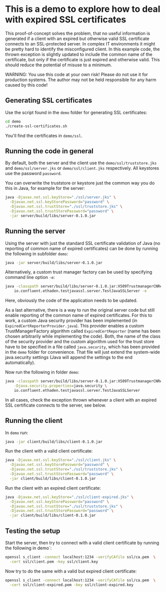 # This is a demo to explore how to deal with expired SSL certificates

This proof-of-concept solves the problem, that no useful information is generated if a client with an expired but otherwise valid SSL certificate connects to an SSL-protected server. In complex IT environments it might be pretty hard to identify the misconfigured client.
In this example code, the thrown exception is slightly updated to include the common name of the certificate, but only if the certificate is just expired and otherwise valid. This should reduce the potential of misuse to a minimum.

WARNING: You use this code at your own risk! Please do not use it for production systems. The author may not be held responsible for any harm caused by this code!

## Generating SSL certificates

Use the script found in the `demo` folder for generating SSL certificates:

```bash
cd demo
./create-ssl-certificates.sh
```

You'll find the certificates in `demo/ssl`.

## Running the code in general

By default, both the server and the client use the `demo/ssl/truststore.jks` and `demo/ssl/server.jks` or `demo/ssl/client.jks` respectively. All keystores use the password `password`.

You can overwrite the truststore or keystore just the common way you do this in Java, for example for the server:

```bash
java -Djavax.net.ssl.keyStore="./ssl/server.jks" \
  -Djavax.net.ssl.keyStorePassword="password" \
  -Djavax.net.ssl.trustStore="./ssl/truststore.jks" \
  -Djavax.net.ssl.trustStorePassword="password" \
  -jar server/build/libs/server-0.1.0.jar
```

## Running the server
Using the server with just the standard SSL certificate validation of Java (no reporting of common name of expired certificates) can be done by running the following in subfolder `demo`:

```bash
java -jar server/build/libs/server-0.1.0.jar
```

Alternatively, a custom trust manager factory can be used by specifying command line option `-e`:

```bash
java -classpath server/build/libs/server-0.1.0.jar:X509TrustmanagerCNReporting/build/libs/X509TrustmanagerCNReporting-0.1.0.jar \
    io.confluent.ethaden.testjavassl.server.TestJavaSSLServer -e
```

Here, obviously the code of the application needs to be updated.

As a last alternative, there is a way to run the original server code but still enable reporting of the common name of expired certificates.
For this to work, a custom Java security provider has been implemented (in `ExpiredCertReporterProvider.java`). This provider enables a custom TrustManagerFactory algorithm called `ExpiredCertReporter` (name has been chosen arbitrarily while implementing the code). Both, the name of the class of the security provider and the custom algorithm used for the trust store have to be specified in a file called `java.security`, which has been provided in the `demo` folder for convenience. That file will just extend the system-wide java.security settings (Java will append the settings to the end automatically).

Now run the following in folder `demo`:

```bash
java -classpath server/build/libs/server-0.1.0.jar:X509TrustmanagerCNReporting/build/libs/X509TrustmanagerCNReporting-0.1.0.jar \
    -Djava.security.properties=java.security \
    io.confluent.ethaden.testjavassl.server.TestJavaSSLServer
```

In all cases, check the exception thrown whenever a client with an expired SSL certificate connects to the server, see below.

## Running the client
In `demo` run:

```bash
java -jar client/build/libs/client-0.1.0.jar
```
Run the client with a valid client certificate:

```bash
java -Djavax.net.ssl.keyStore="./ssl/client.jks" \
  -Djavax.net.ssl.keyStorePassword="password" \
  -Djavax.net.ssl.trustStore="./ssl/truststore.jks" \
  -Djavax.net.ssl.trustStorePassword="password" \
  -jar client/build/libs/client-0.1.0.jar
```

Run the client with an expired client certificate:

```bash
java -Djavax.net.ssl.keyStore="./ssl/client-expired.jks" \
  -Djavax.net.ssl.keyStorePassword="password" \
  -Djavax.net.ssl.trustStore="./ssl/truststore.jks" \
  -Djavax.net.ssl.trustStorePassword="password" \
  -jar client/build/libs/client-0.1.0.jar
```


## Testing the setup
Start the server, then try to connect with a valid client certificate by running the following in demo`:

```bash
openssl s_client -connect localhost:1234 -verifyCAfile ssl/ca.pem  \
  -cert ssl/client.pem -key ssl/client.key
```

Now try to do the same with a valid but expired client certificate:

```bash
openssl s_client -connect localhost:1234 -verifyCAfile ssl/ca.pem  \
  -cert ssl/client-expired.pem -key ssl/client-expired.key
```
